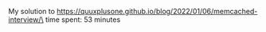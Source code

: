 My solution to https://quuxplusone.github.io/blog/2022/01/06/memcached-interview/\
time spent: 53 minutes
